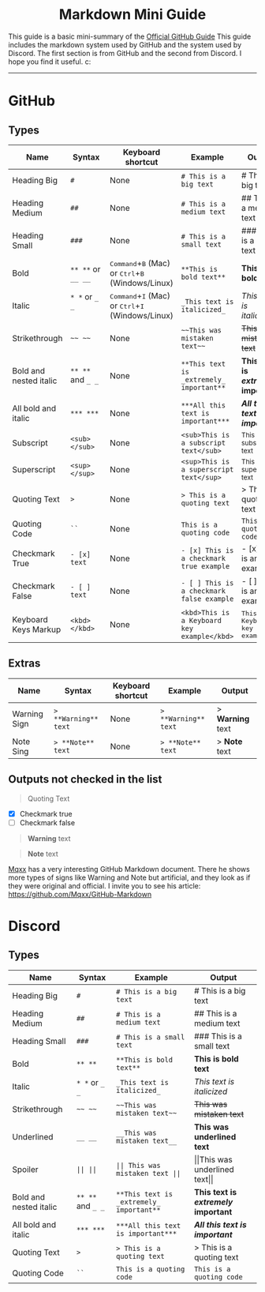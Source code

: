 <h1 align="center">
  Markdown Mini Guide
</h1>

This guide is a basic mini-summary of the [Official GitHub Guide](https://docs.github.com/en/get-started/writing-on-github/getting-started-with-writing-and-formatting-on-github/basic-writing-and-formatting-syntax) This guide includes the markdown system used by GitHub and the system used by Discord. The first section is from GitHub and the second from Discord. I hope you find it useful. c:

---

# GitHub

## Types

| Name | Syntax | Keyboard shortcut | Example | Output |
| --- | --- | --- | --- | --- |
| Heading Big | `#` | None | `# This is a big text` | # This is a big text |
| Heading Medium | `##` | None | `# This is a medium text` | ## This is a medium text |
| Heading Small | `###` | None | `# This is a small text` | ### This is a small text |
| Bold | `** **` or `__ __`| <kbd>Command</kbd>+<kbd>B</kbd> (Mac) or <kbd>Ctrl</kbd>+<kbd>B</kbd> (Windows/Linux) | `**This is bold text**` | **This is bold text** |
| Italic | `* *` or `_ _`     | <kbd>Command</kbd>+<kbd>I</kbd> (Mac) or <kbd>Ctrl</kbd>+<kbd>I</kbd> (Windows/Linux) | `_This text is italicized_` | *This text is italicized* |
| Strikethrough | `~~ ~~` | None | `~~This was mistaken text~~` | ~~This was mistaken text~~ |
| Bold and nested italic | `** **` and `_ _` | None | `**This text is _extremely_ important**` | **This text is _extremely_ important** |
| All bold and italic | `*** ***` | None | `***All this text is important***` | ***All this text is important*** |
| Subscript | `<sub> </sub>` | None | `<sub>This is a subscript text</sub>` | <sub>This is a subscript text</sub> |
| Superscript | `<sup> </sup>` | None | `<sup>This is a superscript text</sup>` | <sup>This is a superscript text</sup> |
| Quoting Text | `>` | None | `> This is a quoting text` | > This is a quoting text |
| Quoting Code | ` `` ` | None | `This is a quoting code` | `This is a quoting code` |
| Checkmark True | `- [x] text` | None | `- [x] This is a checkmark true example` | - [x] This is an example |
| Checkmark False | `- [ ] text` | None | `- [ ] This is a checkmark false example` | - [ ] This is an example |
| Keyboard Keys Markup | `<kbd> </kbd>` | None | `<kbd>This is a Keyboard key example</kbd>` | <kbd>This is a Keyboard key example</kbd> |

## Extras

| Name | Syntax | Keyboard shortcut | Example | Output |
| --- | --- | --- | --- | --- |
| Warning Sign | `> **Warning** text` | None | `> **Warning** text` | > **Warning** text |
| Note Sing | `> **Note** text` | None | `> **Note** text` | > **Note** text |

## Outputs not checked in the list

> Quoting Text
- [x] Checkmark true
- [ ] Checkmark false
> **Warning** text

> **Note** text

[Mqxx](https://github.com/Mqxx) has a very interesting GitHub Markdown document. There he shows more types of signs like Warning and Note but artificial, and they look as if they were original and official. I invite you to see his article: https://github.com/Mqxx/GitHub-Markdown

# Discord

## Types

| Name | Syntax | Example | Output |
| --- | --- | --- | --- |
| Heading Big | `#` | `# This is a big text` | # This is a big text |
| Heading Medium | `##` | `# This is a medium text` | ## This is a medium text |
| Heading Small | `###` | `# This is a small text` | ### This is a small text |
| Bold | `** **` | `**This is bold text**` | **This is bold text** |
| Italic | `* *` or `_ _` | `_This text is italicized_` | *This text is italicized* |
| Strikethrough | `~~ ~~` | `~~This was mistaken text~~` | ~~This was mistaken text~~ |
| Underlined | `__ __` | `__This was mistaken text__` | __This was underlined text__ |
| Spoiler | `\|\| \|\|` | `\|\| This was mistaken text \|\|` | \|\|This was underlined text\|\| |
| Bold and nested italic | `** **` and `_ _` | `**This text is _extremely_ important**` | **This text is _extremely_ important** |
| All bold and italic | `*** ***` | `***All this text is important***` | ***All this text is important*** |
| Quoting Text | `>` | `> This is a quoting text` | > This is a quoting text |
| Quoting Code | ` `` ` | `This is a quoting code` | `This is a quoting code` |
